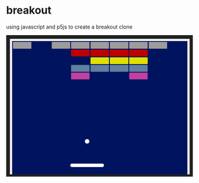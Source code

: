 # breakout
using javascript and p5js to create a breakout clone

![breakout with p5js](https://github.com/madeinouweland/breakout/blob/master/breakout.gif)

